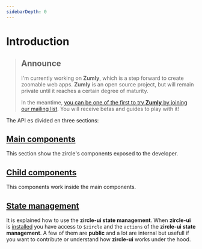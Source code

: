 ```yaml
---
sidebarDepth: 0
---
```

# Introduction

> ## Announce
> I'm currently working on **Zumly**, which is a step forward to create zoomable web apps.
> **Zumly** is an open source project, but will remain private until it reaches a certain degree of maturity.
>
> In the meantime, [you can be one of the first to try **Zumly** by joining our mailing list](https://zumly.org). You will receive betas and guides to play with it!


The API es divided en three sections:

## [Main components](/api/z-canvas.html)
This section show the zircle's components exposed to the developer.

## [Child components](/api/z-view-manager.html)
This components work inside the main components.

## [State management](/api/public-api.html)
It is explained how to use the **zircle-ui state management**. When **zircle-ui** is [installed](/guide/getting-started.html) you have access to `$zircle` and the `actions` of the **zircle-ui state management**. A few of them are **public** and a lot are internal but usefull if you want to contribute or understand how **zircle-ui** works under the hood.



